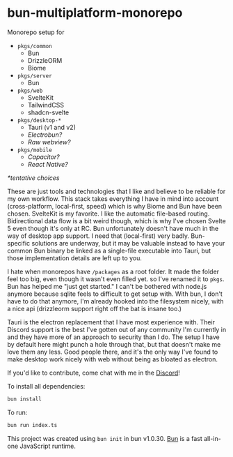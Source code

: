 # bun-multiplatform-monorepo

Monorepo setup for 

- `pkgs/common`
  - Bun
  - DrizzleORM
  - Biome
- `pkgs/server`
  - Bun
- `pkgs/web`
  - SvelteKit
  - TailwindCSS
  - shadcn-svelte
- `pkgs/desktop-*`
  - Tauri (v1 and v2)
  - *Electrobun?*
  - *Raw webview?*
- `pkgs/mobile`
  - *Capacitor?*
  - *React Native?*

*\*tentative choices*

  
These are just tools and technologies that I like and believe to be reliable for my own workflow. 
This stack takes everything I have in mind into account (cross-platform, local-first, speed) which is why Biome and Bun have been chosen. 
SvelteKit is my favorite. I like the automatic file-based routing. Bidirectional data flow is a bit weird though, which is why I've chosen Svelte 5 even though it's only at RC.
Bun unfortunately doesn't have much in the way of desktop app support. I need that (local-first) very badly. Bun-specific solutions are underway, but it may be valuable instead to have your common Bun binary be linked as a single-file executable into Tauri, but those implementation details are left up to you.

I hate when monorepos have `/packages` as a root folder. It made the folder feel too big, even though it wasn't even filled yet. so I've renamed it to `pkgs`. 
Bun has helped me "just get started." I can't be bothered with node.js anymore because sqlite feels to difficult to get setup with. With bun, I don't have to do that anymore, I'm already hooked into the filesystem nicely, with a nice api (drizzleorm support right off the bat is insane too.)

Tauri is the electron replacement that I have most experience with. Their Discord support is the best I've gotten out of any community I'm currently in and they have more of an approach to security than I do. The setup I have by default here might punch a hole through that, but that doesn't make me love them any less. Good people there, and it's the only way I've found to make desktop work nicely with web without being as bloated as electron.

If you'd like to contribute, come chat with me in the [Discord](https://discord.gg/tg9ph67zTh)!

To install all dependencies:

```bash
bun install
```

To run:

```bash
bun run index.ts
```

This project was created using `bun init` in bun v1.0.30. [Bun](https://bun.sh) is a fast all-in-one JavaScript runtime.
